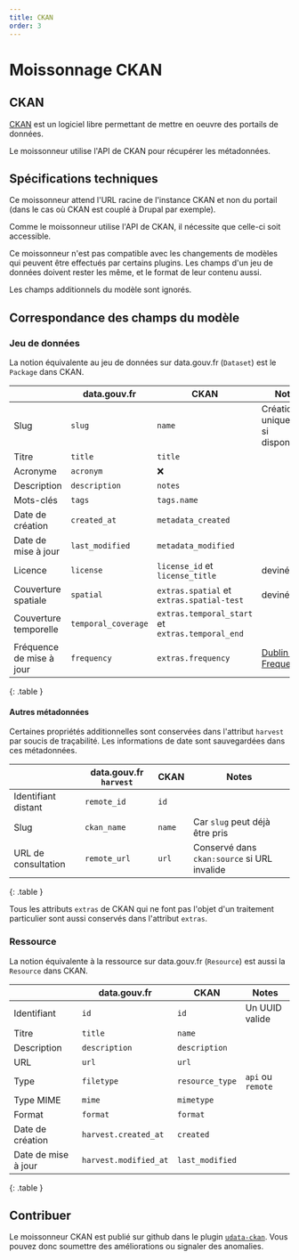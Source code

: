 ```yaml
---
title: CKAN
order: 3
---
```


# Moissonnage CKAN

## CKAN

[CKAN](https://ckan.org) est un logiciel libre permettant de mettre en oeuvre des portails de données.

Le moissonneur utilise l'API de CKAN pour récupérer les métadonnées.

## Spécifications techniques

Ce moissonneur attend l'URL racine de l'instance CKAN et non du portail (dans le cas où CKAN est couplé à Drupal par exemple).

Comme le moissonneur utilise l'API de CKAN, il nécessite que celle-ci soit accessible.

Ce moissonneur n'est pas compatible avec les changements de modèles qui peuvent être effectués par certains plugins. Les champs d'un jeu de données doivent rester les même, et le format de leur contenu aussi.

Les champs additionnels du modèle sont ignorés.

## Correspondance des champs du modèle

### Jeu de données

La notion équivalente au jeu de données sur data.gouv.fr (`Dataset`) est le `Package` dans CKAN.

| | data.gouv.fr | CKAN | Notes |
|-|--------------|------|-------|
| Slug | `slug` | `name` | Création uniquement, si disponible |
| Titre | `title` | `title` ||
| Acronyme | `acronym` | ❌ ||
| Description | `description` | `notes` ||
| Mots-clés | `tags` | `tags.name` | |
| Date de création | `created_at` | `metadata_created` | |
| Date de mise à jour | `last_modified` | `metadata_modified` | |
| Licence | `license` | `license_id` et `license_title` | deviné |
| Couverture spatiale | `spatial` | `extras.spatial` et `extras.spatial-test` | deviné |
| Couverture temporelle | `temporal_coverage` | `extras.temporal_start` et `extras.temporal_end` ||
| Fréquence de mise à jour | `frequency` | `extras.frequency` | [Dublin Core Frequency](http://dublincore.org/groups/collections/frequency/) |
{: .table }

#### Autres métadonnées

Certaines propriétés additionnelles sont conservées dans l'attribut `harvest` par soucis de traçabilité.
Les informations de date sont sauvegardées dans ces métadonnées.

| | data.gouv.fr `harvest` | CKAN | Notes |
|-|-----------------------|------|-------|
| Identifiant distant | `remote_id` | `id` | |
| Slug | `ckan_name` | `name` | Car `slug` peut déjà être pris |
| URL de consultation | `remote_url` | `url` | Conservé dans `ckan:source` si URL invalide |
{: .table }

Tous les attributs `extras` de CKAN qui ne font pas l'objet d'un traitement particulier sont aussi conservés dans l'attribut `extras`.

### Ressource

La notion équivalente à la ressource sur data.gouv.fr (`Resource`) est aussi la `Resource` dans CKAN.

| | data.gouv.fr | CKAN | Notes |
|-|--------------|------|-------|
| Identifiant | `id` | `id` | Un UUID valide |
| Titre | `title` | `name` | |
| Description | `description` | `description` | |
| URL | `url` | `url` | |
| Type | `filetype` | `resource_type` | `api` ou `remote` |
| Type MIME | `mime` | `mimetype` | |
| Format | `format` | `format` | |
| Date de création | `harvest.created_at` | `created` | |
| Date de mise à jour | `harvest.modified_at` | `last_modified` | |
{: .table }


## Contribuer

Le moissonneur CKAN est publié sur github dans le plugin [`udata-ckan`](https://github.com/opendatateam/udata-ckan). Vous pouvez donc soumettre des améliorations ou signaler des anomalies.
